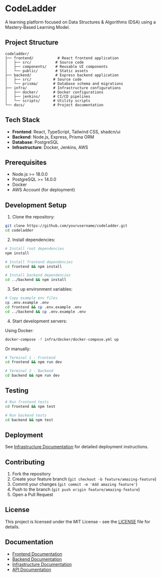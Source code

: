 # CodeLadder

A learning platform focused on Data Structures & Algorithms (DSA) using a Mastery-Based Learning Model.

## Project Structure

```
codeladder/
├── frontend/           # React frontend application
│   ├── src/           # Source code
│   ├── components/    # Reusable UI components
│   └── public/        # Static assets
├── backend/           # Express backend application
│   ├── src/          # Source code
│   └── prisma/       # Database schema and migrations
├── infra/            # Infrastructure configurations
│   ├── docker/       # Docker configurations
│   ├── jenkins/      # CI/CD pipelines
│   └── scripts/      # Utility scripts
└── docs/             # Project documentation
```

## Tech Stack

- **Frontend**: React, TypeScript, Tailwind CSS, shadcn/ui
- **Backend**: Node.js, Express, Prisma ORM
- **Database**: PostgreSQL
- **Infrastructure**: Docker, Jenkins, AWS

## Prerequisites

- Node.js >= 18.0.0
- PostgreSQL >= 14.0.0
- Docker
- AWS Account (for deployment)

## Development Setup

1. Clone the repository:
```bash
git clone https://github.com/yourusername/codeladder.git
cd codeladder
```

2. Install dependencies:
```bash
# Install root dependencies
npm install

# Install frontend dependencies
cd frontend && npm install

# Install backend dependencies
cd ../backend && npm install
```

3. Set up environment variables:
```bash
# Copy example env files
cp .env.example .env
cd frontend && cp .env.example .env
cd ../backend && cp .env.example .env
```

4. Start development servers:

Using Docker:
```bash
docker-compose -f infra/docker/docker-compose.yml up
```

Or manually:
```bash
# Terminal 1 - Frontend
cd frontend && npm run dev

# Terminal 2 - Backend
cd backend && npm run dev
```

## Testing

```bash
# Run frontend tests
cd frontend && npm test

# Run backend tests
cd backend && npm test
```

## Deployment

See [Infrastructure Documentation](./infra/README.md) for detailed deployment instructions.

## Contributing

1. Fork the repository
2. Create your feature branch (`git checkout -b feature/amazing-feature`)
3. Commit your changes (`git commit -m 'Add amazing feature'`)
4. Push to the branch (`git push origin feature/amazing-feature`)
5. Open a Pull Request

## License

This project is licensed under the MIT License - see the [LICENSE](LICENSE) file for details.

## Documentation

- [Frontend Documentation](./frontend/README.md)
- [Backend Documentation](./backend/README.md)
- [Infrastructure Documentation](./infra/README.md)
- [API Documentation](./docs/api.md)